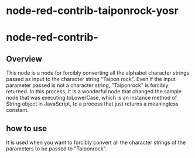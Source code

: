# node-red-contrib-taiponrock-yosr
# node-red-contrib-<Any specified string> 
## Overview 
This node is a node for forcibly converting all the alphabet character strings passed as input to the 
character string "Taipon rock". 
Even if the input parameter passed is not a character string, "Taiponrock" is forcibly returned. 
In this process, it is a wonderful node that changed the sample node that was executing 
toLowerCase, which is an instance method of String object in JavaScript, to a process that just returns 
a meaningless constant. 
## how to use 
It is used when you want to forcibly convert all the character strings of the parameters to be passed 
to "Taiponrock". 